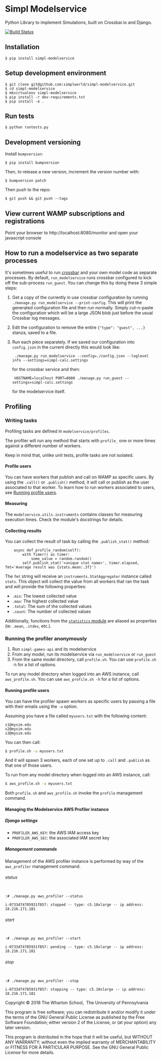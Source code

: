 # Simpl Modelservice

Python Library to implement Simulations, built on Crossbar.io and Django.

[![Build Status](https://travis-ci.com/simplworld/simpl-modelservice.svg?token=cyqpBgqLC1o8qUptfcpE&branch=master)](https://travis-ci.com/simplworld/simpl-modelservice)

## Installation

    $ pip install simpl-modelservice

## Setup development environment

    $ git clone git@github.com:simplworld/simpl-modelservice.git
    $ cd simpl-modelservice
    $ mkvirtualenv simpl-modelservice
    $ pip install -r dev-requirements.txt
    $ pip install -e .

## Run tests

    $ python runtests.py

## Development versioning

Install `bumpversion`:

    $ pip install bumpversion

Then, to release a new version, increment the version number with:

    $ bumpversion patch

Then push to the repo:

    $ git push && git push --tags

## View current WAMP subscriptions and registrations

Point your browser to http://localhost:8080/monitor and open your javascript console

## How to run a modelservice as two separate processes

It's sometimes useful to run [crossbar](https://github.com/crossbario/crossbar/) and your own model code as separate processes. By default, `run_modelservice` runs crossbar configured to kick off the sub-process `run_guest`.  You can change this by doing these 3 simple steps:

1. Get a copy of the currently in use crossbar configuration by running `./manage.py run_modelservice --print-config`.  This will print the generated configuration file and then run normally.  Simply cut-n-paste the configuration which will be a large JSON blob just before the usual Crossbar log messages.

2. Edit the configuration to remove the entire `{"type": "guest", ...}` stanza, saved to a file.

3. Run each piece separately.  If we saved our configuration into `config.json` in the current directly this would look like:

        ./manage.py run_modelservice --config=./config.json --loglevel info --settings=simpl-calc.settings

    for the crossbar service and then:

        HOSTNAME=localhost PORT=8080 ./manage.py run_guest --settings=simpl-calc.settings

    for the modelservice itself. 

## Profiling

### Writing tasks

Profiling tasks are defined in `modelservice/profiles`.

The profiler will run any method that starts with `profile_` one or more times against a different number of workers.

Keep in mind that, unlike unit tests, profile tasks are not isolated.

#### Profile users

You can have workers that publish and call on WAMP as specific users. By using the `.call()` or `.publish()` method, it will call or publish as the user associated to that worker. To learn how to run workers associated to users, see [Running profile users](#running-profile-users).

#### Measuring

The `modelservice.utils.instruments` contains classes for measuring execution times. Check the module's docstrings for details.

#### Collecting results

You can collect the result of task by calling the `.publish_stat()` method:

```
    async def profile_random(self):
        with Timer() as timer:
            some_value = random.random()
        self.publish_stat('<unique stat name>', timer.elapsed, fmt='Average result was {stats.mean:.3f}')
```

The `fmt` string will receive an `instruments.StatAggregator` instance called `stats`. This object will collect the value from all workers that ran the task and will provide the following properties:

* `.min`: The lowest collected value
* `.max`: The highest collected value
* `.total`: The sum of the collected values
* `.count`: The number of collected values

Additionally, functions from the [`statistics` module](https://docs.python.org/3/library/statistics.html) are aliased as properties (ie: `.mean`, `.stdev`, etc.).

### Running the profiler anonymously

1. Run `simpl-games-api` and its modelservice
1. From any model, run its modelservice via `run_modelservice` or `run_guest`
1. From the same model directory, call `profile.sh`. You can use `profile.sh -h` for a list of options.

To run any model directory when logged into an AWS instance, call `aws_profile.sh`. You can use `aws_profile.sh -h` for a list of options.

#### Running profile users

You can have the profiler spawn workers as specific users by passing a file with their emails using the `-u` option.

Assuming you have a file called `myusers.txt` with the following content:

```text
s1@mysim.edu
s2@mysim.edu
s3@mysim.edu
```

You can then call:

```bash
$ profile.sh -u myusers.txt
```

And it will spawn 3 workers, each of one set up to `.call` and `.publish` as that one of those users.

To run from any model directory when logged into an AWS instance, call:
 ```bash
$ aws_profile.sh -u myusers.txt
```

Both `profile.sh` and `aws_profile.sh` invoke the `profile` management command.

#### Managing the Modelservice AWS Profiler instance

##### Django settings

  * `PROFILER_AWS_KEY`: the AWS IAM access key
  * `PROFILER_AWS_SEC`: the associated IAM secret key

##### Management commands

Management of the AWS profiler instance is performed by way of the `aws_profiler` management command.

###### status

```

:# ./manage.py aws_profiler --status

i-0733d74785931f857: stopped -- type: c5.18xlarge -- ip address: 18.216.171.181

```


###### start

```

:# ./manage.py aws_profiler --start

i-0733d74785931f857: pending -- type: c5.18xlarge -- ip address: 18.216.171.181

```


###### stop

```

:# ./manage.py aws_profiler --stop

i-0733d74785931f857: stopping -- type: c5.18xlarge -- ip address: 18.216.171.181

```

Copyright © 2018 The Wharton School,  The University of Pennsylvania 

This program is free software; you can redistribute it and/or
modify it under the terms of the GNU General Public License
as published by the Free Software Foundation; either version 2
of the License, or (at your option) any later version.

This program is distributed in the hope that it will be useful,
but WITHOUT ANY WARRANTY; without even the implied warranty of
MERCHANTABILITY or FITNESS FOR A PARTICULAR PURPOSE.  See the
GNU General Public License for more details.
